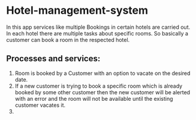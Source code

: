 # Hotel-management-system

In this app services like multiple Bookings in certain hotels are carried out. In each hotel there are multiple tasks about specific rooms. So basically a customer can book a room in the respected hotel.

## Processes and services:
1. Room is booked by a Customer with an option to vacate on the desired date.
2. If a new customer is trying to book a specific room which is already booked by some other customer then the new customer will be alerted with an error and the room will not be available until the existing customer vacates it.
3. 

